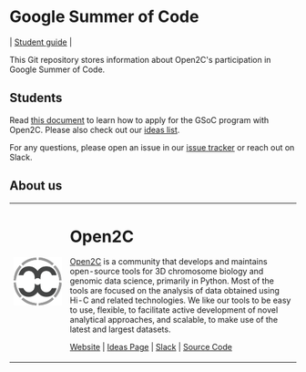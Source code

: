 # Google Summer of Code

| [Student guide](CONTRIBUTING.md)  |

This Git repository stores information about Open2C's participation in Google Summer of Code.

## Students

Read [this document](CONTRIBUTING.md) to learn how to apply for the
GSoC program with Open2C. Please also check out our [ideas list](https://github.com/open2c/open2c.github.io/wiki/GSoC-2024).

For any questions, please open an issue in our [issue tracker](https://github.com/open2c/gsoc/issues) or reach out on Slack.

## About us

<table>
  <tr>
     <td>
       <img width="800px" src="img/open2c-logo.png"/>
     </td>
     <td>
        <h1>Open2C</h1>
        <p>
          <a href="https://open2c.github.io/">Open2C</a> is a community that develops and maintains open-source tools for 3D chromosome biology and genomic data science, primarily in Python. Most of the tools are focused on the analysis of data obtained using Hi-C and related technologies. We like our tools to be easy to use, flexible, to facilitate active development of novel analytical approaches, and scalable, to make use of the latest and largest datasets.
        </p>
        <p>
          <a href="https://open2c.github.io/">Website</a> | <a href ="https://github.com/open2c/open2c.github.io/wiki/GSoC-2024">Ideas Page</a> | <a href="https://bit.ly/open2c-slack"> Slack</a> | <a href="https://github.com/open2c">Source Code</a>
        </p>
     </td>
   </tr>
</table>
